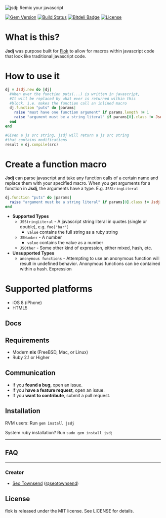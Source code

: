 ![jsdj: Remix your javascript](https://raw.githubusercontent.com/sotownsend/jsdj/master/logo.png)

[![Gem Version](https://badge.fury.io/rb/iarrogant.svg)](http://badge.fury.io/rb/jsdj)
[![Build Status](https://travis-ci.org/sotownsend/jsdj.svg)](https://travis-ci.org/sotownsend/jsdj)
[![Bitdeli Badge](https://d2weczhvl823v0.cloudfront.net/sotownsend/jsdj/trend.png)](https://bitdeli.com/free "Bitdeli Badge")
[![License](http://img.shields.io/badge/license-MIT-green.svg?style=flat)](https://github.com/sotownsend/jsdj/blob/master/LICENSE)

# What is this?

**Jsdj** was purpose built for [Flok](http://github.com/sotownsend/flok) to allow for macros within javascript code that look
like traditional javascript code.

# How to use it
```ruby
dj = Jsdj.new do |dj|
  #When ever the function puts(...) is written in javascript,
  #It will be replaced by what ever is returned within this
  #block. i.e. makes the function call an inlined macro
  dj.function "puts" do |params|
    raise "must have one function argument" if params.length != 1
    raise "argument must be a string literal" if params[0].class != Jsdj::JSStringLiteral
  end
end

#Given a js src string, jsdj will return a js src string
#that contains modifications
result = dj.compile(src)
```

# Create a function macro
**Jsdj** can parse javascript and take any function calls of a certain name and replace them with 
your specified macro. When you get arguments for a function in **Jsdj**, the arguments have a type.
E.g. `JSStringLiteral`

```ruby
dj.function "puts" do |params|
  raise "argument must be a string literal" if params[0].class != Jsdj::JSStringLiteral
end
```

  * **Supported Types**
    * `JSStringLiteral` - A javascript string literal in quotes (single or double), e.g. `foo("bar")`
      * `value` contains the full string as a ruby string
    * `JSNumber` - A number
      * `value` contains the value as a number
    * `JSOther` - Some other kind of expression, either mixed, hash, etc.
  * **Unsupported Types**
    * `anonymous functions` - Attempting to use an anonymous function will result in
        undefined behavior. Anonymous functions can be contained within a hash.
Expression

# Supported platforms
 * iOS 8 (iPhone)
 * HTML5

## Docs

## Requirements

- Modern **nix** (FreeBSD, Mac, or Linux)
- Ruby 2.1 or Higher

## Communication

- If you **found a bug**, open an issue.
- If you **have a feature request**, open an issue.
- If you **want to contribute**, submit a pull request.

## Installation

RVM users:
Run `gem install jsdj`

System ruby installation?
Run `sudo gem install jsdj`

---

## FAQ

* * *

### Creator

- [Seo Townsend](http://github.com/sotownsend) ([@seotownsend](https://twitter.com/seotownsend))

## License

flok is released under the MIT license. See LICENSE for details.
